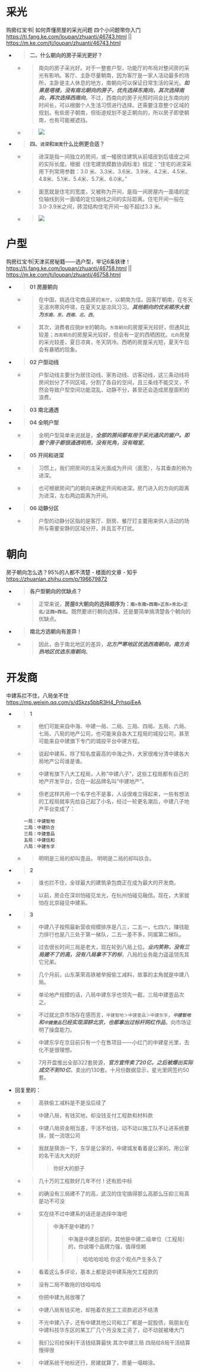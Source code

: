 
# 采光

购房红宝书| 如何弄懂房屋的采光问题 四个小问题带你入门 https://tj.fang.ke.com/loupan/zhuanti/46743.html || https://m.ke.com/tj/loupan/zhuanti/46743.html
- > **二、什么朝向的房子采光更好？**
  * > 南向的房子采光好。对于一整套户型，功能厅的布局对整间房的采光有影响。客厅、主卧尽量朝南，因为客厅是一家人活动最多的场所，主卧是主人休息的地方，南朝向可以保证日常生活的采光。***如果是塔楼，没有南北朝向的房子，优先选择东南向，其次选择南向，再次选择西南向***。不过，西南向的房子光照时间会比东南向的时间长，可以根据个人生活习惯进行选择。还需要注意整个区域的规划。有些房子朝南，但街道规划不是正朝向的，所以房子即使朝南，也有可能被遮挡。
  * > ![](http://image1.ljcdn.com/neirong-image/neirong1488945332php4BJzgt.jpeg)
- > **四、`进深`和`面宽`什么比例更合适？**
  * > 进深是指一间独立的房间，或一幢居住建筑从前墙皮到后墙皮之间的实际长度。根据《住宅建筑模数协调标准》规定：“住宅的进深采用下列常用参数：3.0 米、3.3米、3.6米、3.9米、4.2米、4.5米、4.8米、5.1米、5.4米、5.7米、6.0米。”
  * > 面宽就是住宅的宽度，又被称为开间，是指一间房屋内一面墙的定位轴线到另一面墙的定位轴线之间的实际距离。住宅开间一般在3.0-3.9米之间，砖混结构住宅开间一般不超过3.3 米。
  * > ![](http://image1.ljcdn.com/neirong-image/neirong1488945491phpM6rvNs.jpeg)

# 户型

购房红宝书|天津买房秘籍——选户型，牢记6条铁律！ https://tj.fang.ke.com/loupan/zhuanti/46758.html || https://m.ke.com/tj/loupan/zhuanti/46758.html
- > **01 房屋朝向**
  * > 在中国，挑选住宅商品房的`客厅`，以朝南为佳。因客厅朝南，在冬天无凛冽寒风呼啸，在夏天又是凉风习习。***其他朝向的优劣顺序大致为`东南、东、西南、北、西`***。
  * > 其次，消费者应挑`卧室`的朝向。`东南朝向`的房屋采光较好，但通风比较差；`西南朝向`的房屋采光较好，但会有一定的西晒困扰。`北向`房屋的采光较差，夏日凉爽，冬天阴冷。西晒的房屋采光短，夏天午后会有暴晒的现象。
- > **02 户型动线**
  * > 户型动线主要分为居住动线、家务动线、访客动线，这三条动线将房间划分了不同区域，分割了各自的空间，且三条线不能交叉，不然会导致户型空间功能混乱、动静不分，甚至还会造成房屋面积的浪费。
- > **03 南北通透**
- > **04 全明户型**
  * > 全明户型简单来说就是，***全部的房间都有用于采光通风的窗户。即整个房子都很通透明亮，没有死角，没有暗室***。
- > **05 开间和进深**
  * > 习惯上，我们把房间的主采光面成为开间（面宽），与其垂直的称为进深。
  * > 也可根据房间门的朝向来确定开间和进深，房门进入的方向的距离为进深，左右两边距离为开间。
- > **06 动静分区**
  * > 户型的动静分区指的是客厅、厨房、餐厅灯主要用来供人活动的场所与需要安静的区域分开，并且互不打扰。

# 朝向

房子朝向怎么选？95%的人都不清楚 - 楼面的文章 - 知乎 https://zhuanlan.zhihu.com/p/196679872
- > **各户型朝向的优缺点？**
  * > 正常来说，**房屋8大朝向的选择顺序为：`南>东南>西南>正东>东北>正北/正西>西北`**。既然要进行朝向选择，还是要简单搞清楚各个朝向的优缺点。
- > **南北方选朝向有差异！**
  * > 因此，由于南北地区的差异，***北方严寒地区优选西南朝向，南方炎热地区优选东南朝向***。

# 开发商

中建系拦不住，八局坐不住 https://mp.weixin.qq.com/s/dSkzs5bbR3H4_PrhspiEeA
- > **1**
  * > 他们可能来自中海、中建一局、二局、三局、四局、五局、六局、七局、八局的地产公司，也可能来自各大工程局的城投公司，甚至可能来自中建旗下专门的城投平台中建方程。
  * > 说起中建系，除了知名度最高的中海之外，大家很难分清中建各大局地产公司谁是谁。
  * > 中建有旗下八大工程局，人称“中建八子”，这些工程局都有自己的地产开发平台，合在一起品牌名叫“中建地产”。
  * > 但老这样共用一个名字也不是事，人设很难立得起来，一些有想法的工程局就率先给自己起了小名，经过一轮更名潮后，中建八子地产平台变成了：
    ```console
    一局：中建智地
    二局：中建玖合
    三局：中建壹品
    五局：中建信和
    八局：中建东孚
    ```
  * > 明明是三局的却叫壹品， 明明是二局的却叫玖合。
- > **2**
  * > 谁也拦不住，全球最大的建筑承包商正在成为最大的开发商。
  * > 以前，房企在深圳怕碰见龙光，在杭州怕碰见融信。现在，大家就怕在北京碰见中建系。
- > **3**
  * > 中建八子按照最新营收规模排序是八三，二五一，七四六，赚钱能力排行也是八三处于第一梯队，二五一差不多，同属第二梯队。
  * > 过去很长时间三局是老大，现在轮到八局上位。***业内笑称，没有三局建不了的高，没有八局拿不下的标***，八局的业务能力遥遥领先其它兄弟。
  * > 几个月前，山东莱荣高铁被举报偷工减料，故事的主角就是中建八局。
  * > 单论地产规模的话，八局中建东孚也领先一截，三局中建壹品次之。
  * > 不过就北京市场存在感而言，`中建智地＞中建壹品＞中建东孚`，***`中建智地`和`中建壹品`已经实现深耕北京，也都拿出过标杆网红作品***，向市场证明了操盘能力。
  * > 中建东孚在京目前只有一个在售项目——小红门的中建星光里，去化不是很理想。
  * > 7月开盘推出全部322套房源，***官方宣传卖了20亿，之后被爆出实际成交不到10亿***，卖出约130套。十月份数据显示，星光里网签约50套。
- 回复里的：
  * > 高铁偷工减料是不是没后续了
  * > 中建八局，有钱买地，却没钱支付工程款和材料款
  * > 中建八局资金相当差，干活不给钱，动不动以施工队不让进系统要挟，就一流氓公司
  * > 我就是猜测一下，东孚是公家的，中建城发看着是公家的。用公家的名干活大大的好
    >> 你好大的胆子
  * > 几十万的工程款好几年不付！还有脸中标
  * > 的确没有三局建不了的高，武汉的住宅搞得那么高那么压抑三局真是功不可没
  * > 实在绕不过中建系的话还是选择中海吧
    >> 中海不是中建的？
    >>> 中海是中建总部的，其他是中建二级单位（工程局）的，你说哪个品牌力强，值得信赖
    >>>> 哈哈哈哈哈 你这个观点产生多久了
  * > 看着这么多评论，基本上都是说中建系拖欠工程款的
  * > 没有二局不敢拖的钱哈哈哈
  * > 你把中建九局放哪了
  * > 中建八局有钱买地，却拖着农民工工资款迟迟不结清
  * > 不光中建八子，还有中建其他公司和工厂都是一屁股债，我朋友在中建科技华东区的某工厂几个月没发工资了，动不动就被堵大门
  * > 我们公司给保利干活钱结算最快 其次中建三局 四局给8局干活结算慢得很
  * > 中建系统干地标还行，房建就算了，质量一塌糊涂。
